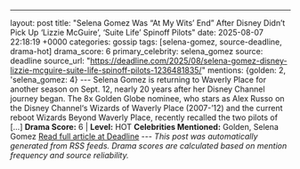 ---
layout: post
title: "Selena Gomez Was “At My Wits’ End” After Disney Didn’t Pick Up ‘Lizzie McGuire’, ‘Suite Life’ Spinoff Pilots"
date: 2025-08-07 22:18:19 +0000
categories: gossip
tags: [selena-gomez, source-deadline, drama-hot]
drama_score: 6
primary_celebrity: selena_gomez
source: deadline
source_url: "https://deadline.com/2025/08/selena-gomez-disney-lizzie-mcguire-suite-life-spinoff-pilots-1236481835/"
mentions: {golden: 2, 'selena_gomez: 4} --- Selena Gomez is returning to Waverly Place for another season on Sept. 12, nearly 20 years after her Disney Channel journey began. The 8x Golden Globe nominee, who stars as Alex Russo on the Disney Channel‘s Wizards of Waverly Place (2007-’12) and the current reboot Wizards Beyond Waverly Place, recently recalled the two pilots of […] **Drama Score:** 6 | **Level:** HOT **Celebrities Mentioned:** Golden, Selena Gomez [Read full article at Deadline](https://deadline.com/2025/08/selena-gomez-disney-lizzie-mcguire-suite-life-spinoff-pilots-1236481835/) --- *This post was automatically generated from RSS feeds. Drama scores are calculated based on mention frequency and source reliability.*
